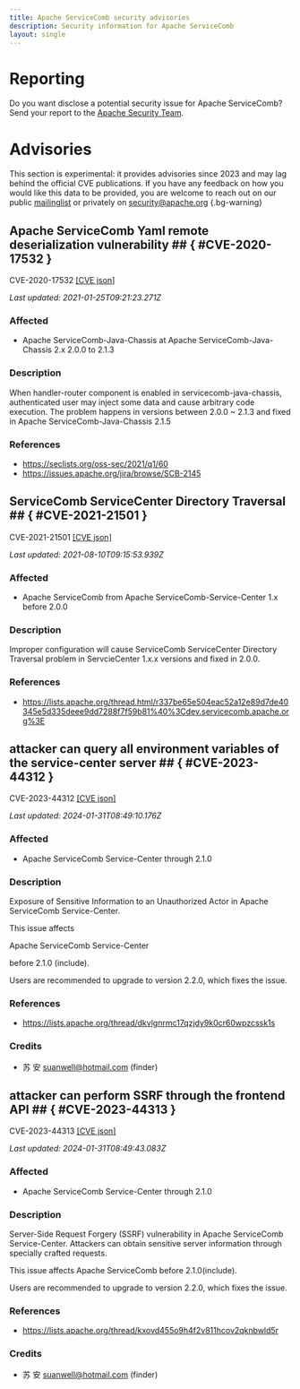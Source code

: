 ```yaml
---
title: Apache ServiceComb security advisories
description: Security information for Apache ServiceComb
layout: single
---
```


# Reporting

Do you want disclose a potential security issue for Apache ServiceComb? Send your report to the [Apache Security Team](mailto:security@apache.org).

# Advisories

This section is experimental: it provides advisories since 2023 and may lag behind the official CVE publications. If you have any feedback on how you would like this data to be provided, you are welcome to reach out on our public [mailinglist](/mailinglist) or privately on [security@apache.org](mailto:security@apache.org)
{.bg-warning}

## Apache ServiceComb Yaml remote deserialization vulnerability ## { #CVE-2020-17532 }

CVE-2020-17532 [\[CVE json\]](./CVE-2020-17532.cve.json)

_Last updated: 2021-01-25T09:21:23.271Z_

### Affected

* Apache ServiceComb-Java-Chassis at Apache ServiceComb-Java-Chassis 2.x 2.0.0 to 2.1.3


### Description

When handler-router component is enabled in servicecomb-java-chassis, authenticated user may inject some data and cause arbitrary code execution.
The problem happens in versions between 2.0.0 ~ 2.1.3 and fixed in Apache ServiceComb-Java-Chassis 2.1.5

### References
* https://seclists.org/oss-sec/2021/q1/60
* https://issues.apache.org/jira/browse/SCB-2145


## ServiceComb ServiceCenter Directory Traversal ## { #CVE-2021-21501 }

CVE-2021-21501 [\[CVE json\]](./CVE-2021-21501.cve.json)

_Last updated: 2021-08-10T09:15:53.939Z_

### Affected

* Apache ServiceComb from Apache ServiceComb-Service-Center 1.x before 2.0.0


### Description

Improper configuration will cause ServiceComb ServiceCenter Directory Traversal problem in ServcieCenter 1.x.x versions and fixed in 2.0.0.

### References
* https://lists.apache.org/thread.html/r337be65e504eac52a12e89d7de40345e5d335deee9dd7288f7f59b81%40%3Cdev.servicecomb.apache.org%3E


## attacker can query all environment variables of the service-center server ## { #CVE-2023-44312 }

CVE-2023-44312 [\[CVE json\]](./CVE-2023-44312.cve.json)

_Last updated: 2024-01-31T08:49:10.176Z_

### Affected

* Apache ServiceComb Service-Center through 2.1.0


### Description

Exposure of Sensitive Information to an Unauthorized Actor in Apache ServiceComb Service-Center.<p>This issue affects 

Apache ServiceComb Service-Center

 before 2.1.0 (include).</p><p>Users are recommended to upgrade to version 2.2.0, which fixes the issue.</p>

### References
* https://lists.apache.org/thread/dkvlgnrmc17qzjdy9k0cr60wpzcssk1s


### Credits
* 苏 安 <suanwell@hotmail.com> (finder)


## attacker can perform SSRF through the frontend API ## { #CVE-2023-44313 }

CVE-2023-44313 [\[CVE json\]](./CVE-2023-44313.cve.json)

_Last updated: 2024-01-31T08:49:43.083Z_

### Affected

* Apache ServiceComb Service-Center through 2.1.0


### Description

Server-Side Request Forgery (SSRF) vulnerability in Apache ServiceComb Service-Center. Attackers can obtain sensitive server information through specially crafted requests.<p>This issue affects Apache ServiceComb before 2.1.0(include).</p><p>Users are recommended to upgrade to version 2.2.0, which fixes the issue.</p>

### References
* https://lists.apache.org/thread/kxovd455o9h4f2v811hcov2qknbwld5r


### Credits
* 苏 安 <suanwell@hotmail.com> (finder)

